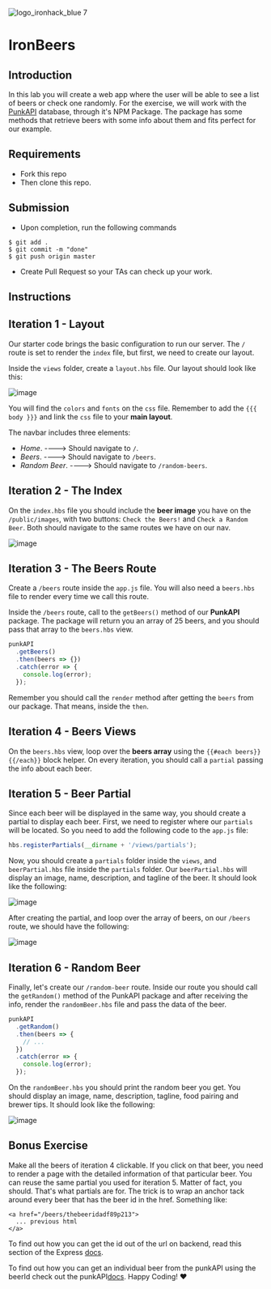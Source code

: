 ![logo_ironhack_blue 7](https://user-images.githubusercontent.com/23629340/40541063-a07a0a8a-601a-11e8-91b5-2f13e4e6b441.png)

# IronBeers

## Introduction

In this lab you will create a web app where the user will be able to see a list of beers or check one randomly. For the exercise, we will work with the [PunkAPI](https://www.npmjs.com/package/punkapi-javascript-wrapper) database, through it's NPM Package. The package has some methods that retrieve beers with some info about them and fits perfect for our example.

## Requirements

- Fork this repo
- Then clone this repo.

## Submission

- Upon completion, run the following commands

```
$ git add .
$ git commit -m "done"
$ git push origin master
```

- Create Pull Request so your TAs can check up your work.

## Instructions

## Iteration 1 - Layout

Our starter code brings the basic configuration to run our server. The `/` route is set to render the `index` file, but first, we need to create our layout.

Inside the `views` folder, create a `layout.hbs` file. Our layout should look like this:

![image](https://user-images.githubusercontent.com/23629340/36723450-8bbcb164-1bb0-11e8-81c3-4fe939730bb9.png)

You will find the `colors` and `fonts` on the `css` file. Remember to add the `{{{ body }}}` and link the `css` file to your **main layout**.

The navbar includes three elements:

- _Home_. ----> Should navigate to `/`.
- _Beers_. ----> Should navigate to `/beers`.
- _Random Beer_. ----> Should navigate to `/random-beers`.

## Iteration 2 - The Index

On the `index.hbs` file you should include the **beer image** you have on the `/public/images`, with two buttons: `Check the Beers!` and `Check a Random Beer`. Both should navigate to the same routes we have on our nav.

![image](https://user-images.githubusercontent.com/23629340/36723774-7d791ef2-1bb1-11e8-991b-39dbf4fd8a59.png)

## Iteration 3 - The Beers Route

Create a `/beers` route inside the `app.js` file. You will also need a `beers.hbs` file to render every time we call this route.

Inside the `/beers` route, call to the `getBeers()` method of our **PunkAPI** package. The package will return you an array of 25 beers, and you should pass that array to the `beers.hbs` view.

```javascript
punkAPI
  .getBeers()
  .then(beers => {})
  .catch(error => {
    console.log(error);
  });
```

Remember you should call the `render` method after getting the `beers` from our package. That means, inside the `then`.

## Iteration 4 - Beers Views

On the `beers.hbs` view, loop over the **beers array** using the `{{#each beers}} {{/each}}` block helper. On every iteration, you should call a `partial` passing the info about each beer.

## Iteration 5 - Beer Partial

Since each beer will be displayed in the same way, you should create a partial to display each beer. First, we need to register where our `partials` will be located. So you need to add the following code to the `app.js` file:

```javascript
hbs.registerPartials(__dirname + '/views/partials');
```

Now, you should create a `partials` folder inside the `views`, and `beerPartial.hbs` file inside the `partials` folder. Our `beerPartial.hbs` will display an image, name, description, and tagline of the beer. It should look like the following:

![image](https://user-images.githubusercontent.com/23629340/36724284-08872254-1bb3-11e8-9ff6-9b34346421ec.png)

After creating the partial, and loop over the array of beers, on our `/beers` route, we should have the following:

![image](https://user-images.githubusercontent.com/23629340/36724392-61fa7336-1bb3-11e8-8468-189908167e10.png)

## Iteration 6 - Random Beer

Finally, let's create our `/random-beer` route. Inside our route you should call the `getRandom()` method of the PunkAPI package and after receiving the info, render the `randomBeer.hbs` file and pass the data of the beer.

```javascript
punkAPI
  .getRandom()
  .then(beers => {
    // ...
  })
  .catch(error => {
    console.log(error);
  });
```

On the `randomBeer.hbs` you should print the random beer you get. You should display an image, name, description, tagline, food pairing and brewer tips. It should look like the following:

![image](https://user-images.githubusercontent.com/23629340/36724536-c5924892-1bb3-11e8-8f22-fd1f8ce316af.png)

## Bonus Exercise

Make all the beers of iteration 4 clickable. If you click on that beer, you need to render a page with the detailed information of that particular beer. You can reuse the same partial you used for iteration 5. Matter of fact, you should. That's what partials are for. The trick is to wrap an anchor tack around every beer that has the beer id in the href. Something like: 
```
<a href="/beers/thebeeridadf89p213">
  ... previous html
</a>
```
To find out how you can get the id out of the url on backend, read this section of the Express
<a href="http://expressjs.com/en/4x/api.html#req.params">docs</a>.

To find out how you can get an individual beer from the punkAPI using the beerId check out the punkAPI<a href="https://www.npmjs.com/package/punkapi-javascript-wrapper">docs</a>.
Happy Coding! :heart:
